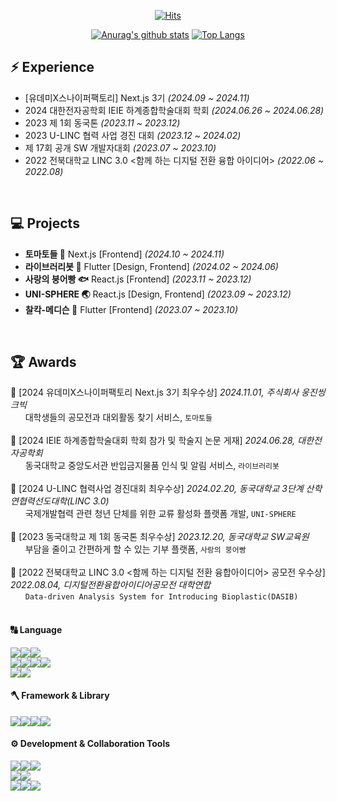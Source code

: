 <div align=center>
  
[![Hits](https://hits.seeyoufarm.com/api/count/incr/badge.svg?url=https%3A%2F%2Fgithub.com%2FStopSoo&count_bg=%23FFEC00&title_bg=%23333333&icon=github.svg&icon_color=%23E7E7E7&title=GITHUB&edge_flat=false)](https://hits.seeyoufarm.com)

</div>

<div align=center>

[![Anurag's github stats](https://github-readme-stats.vercel.app/api?username=Stopsoo&show_icons=true&hide_border=true&title_color=004386)](https://github.com/anuraghazra/github-readme-stats)
[![Top Langs](https://github-readme-stats.vercel.app/api/top-langs/?username=Stopsoo&show_icons=true&hide_border=true&title_color=004386&icon_color=004386&layout=compact)](https://github.com/Stopsoo)
</div>

## ⚡️ Experience
- [유데미X스나이퍼팩토리] Next.js 3기 _(2024.09 ~ 2024.11)_
- 2024 대한전자공학회 IEIE 하계종합학술대회 학회 _(2024.06.26 ~ 2024.06.28)_
- 2023 제 1회 동국톤 _(2023.11 ~ 2023.12)_
- 2023 U-LINC 협력 사업 경진 대회 _(2023.12 ~ 2024.02)_
- 제 17회 공개 SW 개발자대회 _(2023.07 ~ 2023.10)_
- 2022 전북대학교 LINC 3.0 <함께 하는 디지털 전환 융합 아이디어> _(2022.06 ~ 2022.08)_
<br/>

## 💻 Projects
- **토마토들 🍅** Next.js [Frontend] _(2024.10 ~ 2024.11)_
- **라이브러리봇 🤖** Flutter [Design, Frontend] _(2024.02 ~ 2024.06)_
- **사랑의 붕어빵 🐟** React.js [Frontend] _(2023.11 ~ 2023.12)_
- **UNI-SPHERE 🌏** React.js [Design, Frontend] _(2023.09 ~ 2023.12)_
- **찰칵-메디슨 💊** Flutter [Frontend] _(2023.07 ~ 2023.10)_
<br/>

## 🏆 Awards
🥇 [2024 유데미X스나이퍼팩토리 Next.js 3기 최우수상] _2024.11.01, 주식회사 웅진씽크빅_
<br> &nbsp; &nbsp; &nbsp; 대학생들의 공모전과 대외활동 찾기 서비스, `토마토들`
<br/><br/>
📄 [2024 IEIE 하계종합학술대회 학회 참가 및 학술지 논문 게재] *2024.06.28, 대한전자공학회*
<br> &nbsp; &nbsp; &nbsp; 동국대학교 중앙도서관 반입금지물품 인식 및 알림 서비스, `라이브러리봇`
<br/><br/>
🥇 [2024 U-LINC 협력사업 경진대회 최우수상] _2024.02.20, 동국대학교 3단계 산학연협력선도대학(LINC 3.0)_
<br> &nbsp; &nbsp; &nbsp; 국제개발협력 관련 청년 단체를 위한 교류 활성화 플랫폼 개발, `UNI-SPHERE`
<br/><br/>
🥈 [2023 동국대학교 제 1회 동국톤 최우수상] _2023.12.20, 동국대학교 SW교육원_
<br> &nbsp; &nbsp; &nbsp; 부담을 줄이고 간편하게 할 수 있는 기부 플랫폼, `사랑의 붕어빵`
<br/><br/>
🥈 [2022 전북대학교 LINC 3.0 <함께 하는 디지털 전환 융합아이디어> 공모전 우수상] _2022.08.04, 디지털전환융합아이디어공모전 대학연합_
<br> &nbsp; &nbsp; &nbsp; `Data-driven Analysis System for Introducing Bioplastic(DASIB)`
<br/><br/>


<div> 
  <h4>🔠 Language</h4>
  <img src="https://img.shields.io/badge/c++-00599C?style=for-the-badge&logo=c%2B%2B&logoColor=white"><img src="https://img.shields.io/badge/python-3776AB?style=for-the-badge&logo=python&logoColor=white"><img src="https://img.shields.io/badge/dart-0175C2?style=for-the-badge&logo=Dart&logoColor=white">
  <br>
  <img src="https://img.shields.io/badge/HTML5-E34F26?style=for-the-badge&logo=html5&logoColor=white"/><img src="https://img.shields.io/badge/CSS3-31572B6?style=for-the-badge&logo=css3&logoColor=white"/><img src="https://img.shields.io/badge/tailwindcss-06B6D4?style=for-the-badge&logo=tailwindcss&logoColor=white"><img src="https://img.shields.io/badge/styledcomponents-DB7093?style=for-the-badge&logo=styledcomponents&logoColor=yellow" />
  <br>
  <img src="https://img.shields.io/badge/javascript-F7DF1E?style=for-the-badge&logo=javascript&logoColor=black"><img src="https://img.shields.io/badge/typescript-3178C6?style=for-the-badge&logo=typescript&logoColor=white">

  <br>
  <h4>🪓 Framework & Library</h4>
  <img src="https://img.shields.io/badge/react.js-61DAFB?style=for-the-badge&logo=react&logoColor=black"><img src="https://img.shields.io/badge/React_Router-CA4245?style=for-the-badge&logo=react-router&logoColor=white"><img src="https://img.shields.io/badge/next.js-000000?style=for-the-badge&logo=nextdotjs&logoColor=white"><img src="https://img.shields.io/badge/flutter-02569B?style=for-the-badge&logo=flutter&logoColor=white">
  
  <br>
  <h4>⚙️ Development & Collaboration Tools</h4>
  <img src="https://img.shields.io/badge/git-F05032?style=for-the-badge&logo=git&logoColor=white"><img src="https://img.shields.io/badge/github-181717?style=for-the-badge&logo=github&logoColor=white"><img src="https://img.shields.io/badge/VSCODE-007ACC?style=for-the-badge&logo=vscode&logoColor=white">
  <br>
  <img src="https://img.shields.io/badge/Swagger-85EA2D?style=for-the-badge&logo=Swagger&logoColor=FFFFFF"/><img src="https://img.shields.io/badge/supabase-000000?style=for-the-badge&logo=supabase&logoColor=3FCF8E" />
  <br>
  <img src="https://img.shields.io/badge/Notion-000000?style=for-the-badge&logo=notion&logoColor=white"><img src="https://img.shields.io/badge/Slack-4A154B?style=for-the-badge&logo=Slack&logoColor=FFFFFF"/><img src="https://img.shields.io/badge/Figma-F24E1E?style=for-the-badge&logo=Figma&logoColor=FFFFFF"/>
</div>



